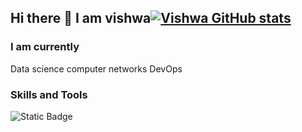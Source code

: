 ## Hi there 👋 I am vishwa[![Vishwa GitHub stats](https://github-readme-stats.vercel.app/api?username=vishwa-10147)](https://github.com/vishwa-10147/github-readme-stats)
### I am currently
 Data science 
 computer networks
 DevOps
### Skills and Tools
 ![Static Badge](https://img.shields.io/badge/javascript-yellow?style=for-the-badge&logo=javascript&logoColor=yellow&logoSize=auto)



